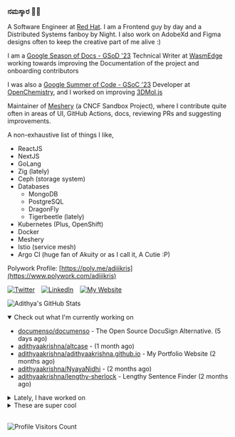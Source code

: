 ### ನಮಸ್ಕಾರ 🙏🏼
  
A Software Engineer at [Red Hat](https://www.redhat.com). I am a Frontend guy by day and a Distributed Systems fanboy by Night. I also work on AdobeXd and Figma designs often to keep the creative part of me alive :)

I am a [Google Season of Docs - GSoD '23](https://developers.google.com/season-of-docs) Technical Writer at [WasmEdge](https://github.com/WasmEdge) working towards improving the Documentation of the project and onboarding contributors

I was also a [Google Summer of Code - GSoC '23](https://summerofcode.withgoogle.com/) Developer at [OpenChemistry](https://openchemistry.org), and I worked on improving [3DMol.js](https://github.com/3dmol/3Dmol.js)

Maintainer of [Meshery](https://github.com/meshery) (a CNCF Sandbox Project), where I contribute quite often in areas of UI, GitHub Actions, docs, reviewing PRs and suggesting improvements.

A non-exhaustive list of things I like,

- ReactJS
- NextJS
- GoLang
- Zig (lately)
- Ceph (storage system)
- Databases
  - MongoDB
  - PostgreSQL
  - DragonFly
  - Tigerbeetle (lately)
- Kubernetes (Plus, OpenShift)
- Docker
- Meshery
- Istio (service mesh)
- Argo CI (huge fan of Akuity or as I call it, A Cutie :P)

Polywork Profile: [https://poly.me/adiiikris](https://www.polywork.com/adiiikris)

[![Twitter](https://img.shields.io/badge/-@adii_kris-%231DA1F2?style=for-the-badge&logo=twitter&logoColor=ffffff)](https:/twitter.adikris.in) &ensp;
[![LinkedIn](https://img.shields.io/badge/-Adithya%20Krishna-%230A67C3?style=for-the-badge&logo=linkedin&logoColor=ffffff)](https://linkedin.adikris.in/) &ensp;
[![My Website](https://img.shields.io/badge/-My%20Website-%230A67C3?style=for-the-badge)](https://adikris.in/)



![Adithya's GitHub Stats](https://github-readme-stats.vercel.app/api?username=adithyaakrishna&show_icons=true&hide_border=true&title_color=fff&icon_color=79ff97&text_color=9f9f9f&bg_color=151515)


<details open="true">
  <summary>Check out what I'm currently working on</summary>
  
  - [documenso/documenso](https://github.com/documenso/documenso) - The Open Source DocuSign Alternative. (5 days ago)
  - [adithyaakrishna/altcase](https://github.com/adithyaakrishna/altcase) -  (1 month ago)
  - [adithyaakrishna/adithyaakrishna.github.io](https://github.com/adithyaakrishna/adithyaakrishna.github.io) - My Portfolio Website (2 months ago)
  - [adithyaakrishna/NyayaNidhi](https://github.com/adithyaakrishna/NyayaNidhi) -  (2 months ago)
  - [adithyaakrishna/lengthy-sherlock](https://github.com/adithyaakrishna/lengthy-sherlock) - Lengthy Sentence Finder (2 months ago)
</details>

<details>
  <summary>Lately, I have worked on</summary>
  
  - [feat: redirect users upon signing completion](https://github.com/documenso/documenso/pull/888) on [documenso/documenso](https://github.com/documenso/documenso) (4 days ago)
  - [chore: fix color for light mode icon](https://github.com/documenso/documenso/pull/806) on [documenso/documenso](https://github.com/documenso/documenso) (1 month ago)
  - [chore: fix package vulnerabilities](https://github.com/documenso/documenso/pull/802) on [documenso/documenso](https://github.com/documenso/documenso) (1 month ago)
  - [chore: slugify team urls and add profanity filter](https://github.com/documenso/documenso/pull/789) on [documenso/documenso](https://github.com/documenso/documenso) (1 month ago)
  - [feat: show document title for delete dialog - [DOC-387]](https://github.com/documenso/documenso/pull/772) on [documenso/documenso](https://github.com/documenso/documenso) (1 month ago)
</details>

<details>
  <summary>These are super cool</summary>
  
  - [revertinc/revert](https://github.com/revertinc/revert) - Revert makes it incredibly easy to build integrations with any third party API (5 days ago)
  - [foostan/crkbd](https://github.com/foostan/crkbd) - Corne keyboard, a split keyboard with 3x6 column staggered keys and 3 thumb keys. (1 month ago)
  - [arhankundu99/profanity-filter](https://github.com/arhankundu99/profanity-filter) - A fast profanity filter for text and images (1 month ago)
  - [shreyas-sreedhar/whatsapp-Cloudapi-aws-s3](https://github.com/shreyas-sreedhar/whatsapp-Cloudapi-aws-s3) -  (1 month ago)
  - [goldbergyoni/nodebestpractices](https://github.com/goldbergyoni/nodebestpractices) - :white_check_mark:  The Node.js best practices list (December 2023) (1 month ago)
</details>

<br> 

![Profile Visitors Count](https://profile-counter.glitch.me/adithyaakrishna/count.svg)
